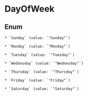 
# DayOfWeek

## Enum


    * `Sunday` (value: `"Sunday"`)

    * `Monday` (value: `"Monday"`)

    * `Tuesday` (value: `"Tuesday"`)

    * `Wednesday` (value: `"Wednesday"`)

    * `Thursday` (value: `"Thursday"`)

    * `Friday` (value: `"Friday"`)

    * `Saturday` (value: `"Saturday"`)



